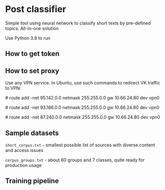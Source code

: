 # Post classifier

Simple tool using neural network to classify short texts by pre-defined topics.
All-in-one solution

Use Python 3.8 to run

## How to get token

## How to set proxy
Use any VPN service. In Ubuntu, use such commands to redirect VK traffic to VPN:

&#35; route add -net 95.142.0.0 netmask 255.255.0.0 gw 10.66.24.80 dev vpn0

&#35; route add -net 93.186.0.0 netmask 255.255.0.0 gw 10.66.24.80 dev vpn0

&#35; route add -net 87.240.0.0 netmask 255.255.0.0 gw 10.66.24.80 dev vpn0

## Sample datasets

`short_corpus.txt` - smallest possible list of sources with diverse content and access issues

`corpus_groups.txt` - about 60 groups and 7 classes, quite ready for production usage

## Training pipeline